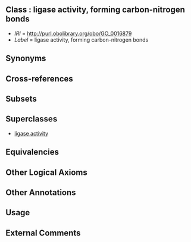 
## Class : ligase activity, forming carbon-nitrogen bonds

 * *IRI* = http://purl.obolibrary.org/obo/GO_0016879
 * *Label* = ligase activity, forming carbon-nitrogen bonds

## Synonyms


## Cross-references


## Subsets


## Superclasses

 * [ligase activity](../../GO/74/GO_0016874.md)

## Equivalencies


## Other Logical Axioms


## Other Annotations


## Usage


## External Comments

